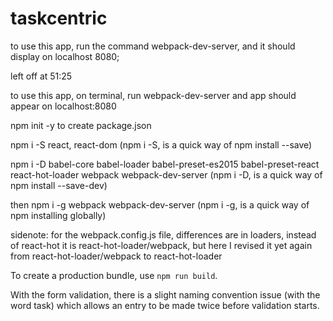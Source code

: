 # taskcentric
to use this app, run the command webpack-dev-server, and it should display on localhost 8080;

left off at 51:25

to use this app, on terminal, run webpack-dev-server and app should appear on localhost:8080

npm init -y to create package.json

npm i -S react, react-dom    (npm i -S, is a quick way of npm install --save)

npm i -D babel-core babel-loader babel-preset-es2015 babel-preset-react react-hot-loader webpack webpack-dev-server                    (npm i -D, is a quick way of npm install --save-dev)

then npm i -g webpack webpack-dev-server (npm i -g, is a quick way of npm installing globally)

sidenote: for the webpack.config.js file, differences are in loaders, instead of react-hot it is react-hot-loader/webpack, but here I revised it yet again from react-hot-loader/webpack to react-hot-loader

To create a production bundle, use `npm run build`.

With the form validation, there is a slight naming convention issue (with the word task) which allows an entry to be made twice before validation starts.

